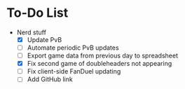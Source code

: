 # To-Do List

- Nerd stuff
    - [x] Update PvB
    - [ ] Automate periodic PvB updates
    - [ ] Export game data from previous day to spreadsheet
    - [x] Fix second game of doubleheaders not appearing
    - [ ] Fix client-side FanDuel updating
    - [ ] Add GitHub link